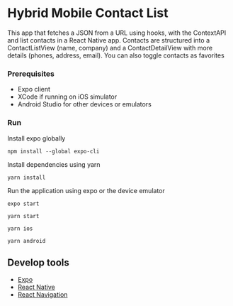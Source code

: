 # Hybrid Mobile Contact List

This app that fetches a JSON from a URL using hooks, with the ContextAPI and list contacts in a React Native app. Contacts are structured into a ContactListView (name, company) and a ContactDetailView with more details (phones, address, email). You can also toggle contacts as favorites

### Prerequisites

* Expo client
* XCode if running on iOS simulator
* Android Studio for other devices or emulators

### Run
Install expo globally
```
npm install --global expo-cli
```

Install dependencies using yarn
```
yarn install
```

Run the application using expo or the device emulator
```
expo start 
```
```
yarn start 
```
```
yarn ios 
```
```
yarn android 
```

## Develop tools
* [Expo](https://expo.io)
* [React Native](https://reactnative.dev)
* [React Navigation](https://reactnavigation.org)
